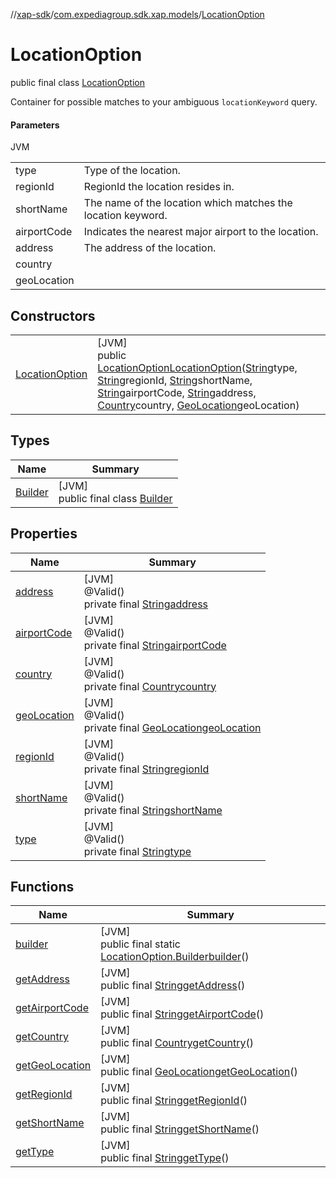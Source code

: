 //[xap-sdk](../../../index.md)/[com.expediagroup.sdk.xap.models](../index.md)/[LocationOption](index.md)

# LocationOption

public final class [LocationOption](index.md)

Container for possible matches to your ambiguous `locationKeyword` query.

#### Parameters

JVM

| | |
|---|---|
| type | Type of the location. |
| regionId | RegionId the location resides in. |
| shortName | The name of the location which matches the location keyword. |
| airportCode | Indicates the nearest major airport to the location. |
| address | The address of the location. |
| country |
| geoLocation |

## Constructors

| | |
|---|---|
| [LocationOption](-location-option.md) | [JVM]<br>public [LocationOption](index.md)[LocationOption](-location-option.md)([String](https://docs.oracle.com/javase/8/docs/api/java/lang/String.html)type, [String](https://docs.oracle.com/javase/8/docs/api/java/lang/String.html)regionId, [String](https://docs.oracle.com/javase/8/docs/api/java/lang/String.html)shortName, [String](https://docs.oracle.com/javase/8/docs/api/java/lang/String.html)airportCode, [String](https://docs.oracle.com/javase/8/docs/api/java/lang/String.html)address, [Country](../-country/index.md)country, [GeoLocation](../-geo-location/index.md)geoLocation) |

## Types

| Name | Summary |
|---|---|
| [Builder](-builder/index.md) | [JVM]<br>public final class [Builder](-builder/index.md) |

## Properties

| Name | Summary |
|---|---|
| [address](index.md#1388950202%2FProperties%2F699445674) | [JVM]<br>@Valid()<br>private final [String](https://docs.oracle.com/javase/8/docs/api/java/lang/String.html)[address](index.md#1388950202%2FProperties%2F699445674) |
| [airportCode](index.md#1373807958%2FProperties%2F699445674) | [JVM]<br>@Valid()<br>private final [String](https://docs.oracle.com/javase/8/docs/api/java/lang/String.html)[airportCode](index.md#1373807958%2FProperties%2F699445674) |
| [country](index.md#-1654066856%2FProperties%2F699445674) | [JVM]<br>@Valid()<br>private final [Country](../-country/index.md)[country](index.md#-1654066856%2FProperties%2F699445674) |
| [geoLocation](index.md#-1974142904%2FProperties%2F699445674) | [JVM]<br>@Valid()<br>private final [GeoLocation](../-geo-location/index.md)[geoLocation](index.md#-1974142904%2FProperties%2F699445674) |
| [regionId](index.md#-436928227%2FProperties%2F699445674) | [JVM]<br>@Valid()<br>private final [String](https://docs.oracle.com/javase/8/docs/api/java/lang/String.html)[regionId](index.md#-436928227%2FProperties%2F699445674) |
| [shortName](index.md#1095815335%2FProperties%2F699445674) | [JVM]<br>@Valid()<br>private final [String](https://docs.oracle.com/javase/8/docs/api/java/lang/String.html)[shortName](index.md#1095815335%2FProperties%2F699445674) |
| [type](index.md#1147467506%2FProperties%2F699445674) | [JVM]<br>@Valid()<br>private final [String](https://docs.oracle.com/javase/8/docs/api/java/lang/String.html)[type](index.md#1147467506%2FProperties%2F699445674) |

## Functions

| Name | Summary |
|---|---|
| [builder](builder.md) | [JVM]<br>public final static [LocationOption.Builder](-builder/index.md)[builder](builder.md)() |
| [getAddress](get-address.md) | [JVM]<br>public final [String](https://docs.oracle.com/javase/8/docs/api/java/lang/String.html)[getAddress](get-address.md)() |
| [getAirportCode](get-airport-code.md) | [JVM]<br>public final [String](https://docs.oracle.com/javase/8/docs/api/java/lang/String.html)[getAirportCode](get-airport-code.md)() |
| [getCountry](get-country.md) | [JVM]<br>public final [Country](../-country/index.md)[getCountry](get-country.md)() |
| [getGeoLocation](get-geo-location.md) | [JVM]<br>public final [GeoLocation](../-geo-location/index.md)[getGeoLocation](get-geo-location.md)() |
| [getRegionId](get-region-id.md) | [JVM]<br>public final [String](https://docs.oracle.com/javase/8/docs/api/java/lang/String.html)[getRegionId](get-region-id.md)() |
| [getShortName](get-short-name.md) | [JVM]<br>public final [String](https://docs.oracle.com/javase/8/docs/api/java/lang/String.html)[getShortName](get-short-name.md)() |
| [getType](get-type.md) | [JVM]<br>public final [String](https://docs.oracle.com/javase/8/docs/api/java/lang/String.html)[getType](get-type.md)() |
